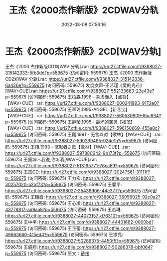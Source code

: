 ﻿---
title: 王杰《2000杰作新版》2CDWAV分轨
date: 2022-08-08 07:56:16
categories: WAV车载音乐、镜像
tags: 华语中文
---
# 王杰《2000杰作新版》2CD[WAV分轨]

王杰《2000 杰作新版CD1》[WAV 分轨].rar: https://url27.ctfile.com/f/9388027-315142333-5fb3dd?p=559675
(访问密码: 559675)
王杰《2000 杰作新版CD2》[WAV 分轨].rar: https://url27.ctfile.com/f/9388027-315142336-6a426e?p=559675
(访问密码: 559675)
发烧女声-王艺瑾《爱的光芒》 [WAV+CUE].rar: https://url27.ctfile.com/f/9388027-552133683-23e43e?p=559675
(访问密码: 559675)
王柏森.1996 - 乘虚而入【点将】【WAV+CUE】.rar: https://url27.ctfile.com/f/9388027-600241993-9172e0?p=559675
(访问密码: 559675)
王翠玲.1995-ANGEL【新艺宝】【WAV+CUE】.rar: https://url27.ctfile.com/f/9388027-560530809-8bc634?p=559675
(访问密码: 559675)
王静莹.1995 - 最坏的宝贝【福茂】【WAV+CUE】.rar: https://url27.ctfile.com/f/9388027-596150669-455a8c?p=559675
(访问密码: 559675)
王翔.1991 - 无言以对【歌林】【WAV+CUE】.rar: https://url27.ctfile.com/f/9388027-590299485-924e1b?p=559675
(访问密码: 559675)
王翔.1993 - 沉默者之歌【歌林】【WAV+CUE】.rar: https://url27.ctfile.com/f/9388027-597880642-9b173f?p=559675
(访问密码: 559675)
王圆坤.-.我说,你听着[WAV+CUE].rar: https://url27.ctfile.com/f/9388027-513195771-76ca69?p=559675
(访问密码: 559675)
王杰CD: https://url27.ctfile.com/d/9388027-30247561-31111f?p=559675
(访问密码: 559675)
王力宏: https://url27.ctfile.com/d/9388027-30257020-a2bf73?p=559675
(访问密码: 559675)
王馨平: https://url27.ctfile.com/d/9388027-35438906-44e377?p=559675
(访问密码: 559675)
王瑞霞: https://url27.ctfile.com/d/9388027-36056025-92c0a2?p=559675
(访问密码: 559675)
王心凌: https://url27.ctfile.com/d/9388027-43778817-ad9aa8?p=559675
(访问密码: 559675)
王若琳: https://url27.ctfile.com/d/9388027-44073157-d76310?p=559675
(访问密码: 559675)
王中平: https://url27.ctfile.com/d/9388027-44401662-0000bd?p=559675
(访问密码: 559675)
王芷蕾: https://url27.ctfile.com/d/9388027-49663660-415ed4?p=559675
(访问密码: 559675)
王铮亮: https://url27.ctfile.com/d/9388027-50286375-4450f5?p=559675
(访问密码: 559675)
王威翔: https://url27.ctfile.com/d/9388027-50286378-bbf064?p=559675
(访问密码: 559675)
原文：[链接](https://blog.sina.com.cn/s/blog_1647c7e7601030yrk.html)